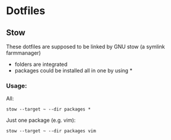 # Dotfiles

## Stow

These dotfiles are supposed to be linked by GNU stow (a symlink farmmanager)  

- folders are integrated
- packages could be installed all in one by using *

### Usage:

All:

    stow --target ~ --dir packages *


Just one package (e.g. vim):

    stow --target ~ --dir packages vim
